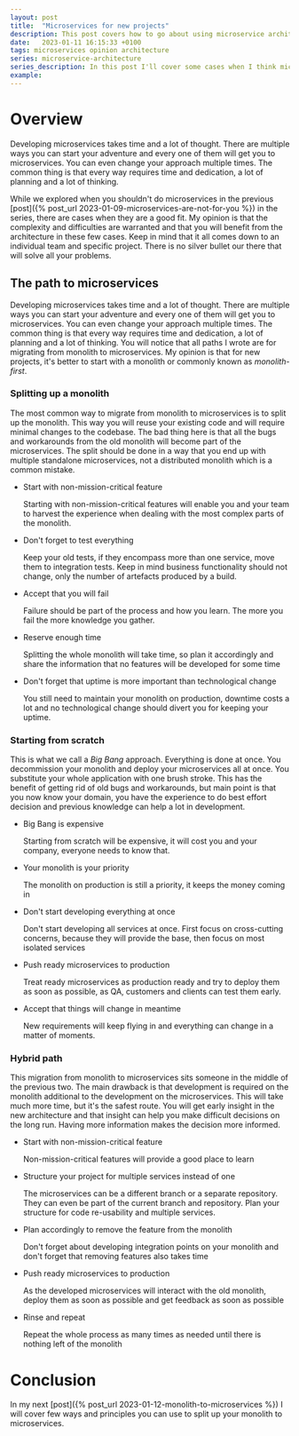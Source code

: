 ```yaml
---
layout: post
title:  "Microservices for new projects"
description: This post covers how to go about using microservice architecture for new projects.
date:   2023-01-11 16:15:33 +0100
tags: microservices opinion architecture
series: microservice-architecture
series_description: In this post I'll cover some cases when I think microservices are a good fit for a project...
example:
---
```


# Overview #

Developing microservices takes time and a lot of thought. There are multiple ways you can start your adventure and
every one of them will get you to microservices. You can even
change your approach multiple times. The common thing is that every way requires time and dedication, a lot of planning and a lot of thinking.

While we explored when you shouldn't do microservices in the previous [post]({% post_url 2023-01-09-microservices-are-not-for-you %}) in the series, there are cases when they are a
good fit. My opinion is that the complexity and difficulties are warranted and that you will benefit from the architecture in these few cases. Keep in mind that it all comes down
to an individual team and specific project. There is no silver bullet our there that will solve all your problems.

## The path to microservices ##

Developing microservices takes time and a lot of thought. There are multiple ways you can start your adventure and every one of them will get you to microservices. You can even
change your approach multiple times. The common thing is that every way requires time and dedication, a lot of planning and a lot of thinking. You will notice that all paths I
wrote are for migrating from monolith to microservices. My opinion is that for new projects, it's better to start with a monolith or commonly known as _monolith-first_.

### Splitting up a monolith ###

The most common way to migrate from monolith to microservices is to split up the monolith. This way you will reuse your existing code and will require minimal changes to the
codebase. The bad thing here is that all the bugs and workarounds from the old monolith will become part of the microservices. The split should be done in a way that you end up
with multiple standalone microservices, not a distributed monolith which is a common mistake.

* Start with non-mission-critical feature

  Starting with non-mission-critical features will enable you and your team to harvest the experience when dealing with the most complex parts of the monolith.

* Don't forget to test everything

  Keep your old tests, if they encompass more than one service, move them to integration tests. Keep in mind business functionality should not change, only the number of artefacts
  produced by a build.

* Accept that you will fail

  Failure should be part of the process and how you learn. The more you fail the more knowledge you gather.

* Reserve enough time

  Splitting the whole monolith will take time, so plan it accordingly and share the information that no features will be developed for some time

* Don't forget that uptime is more important than technological change

  You still need to maintain your monolith on production, downtime costs a lot and no technological change should divert you for keeping your uptime.

### Starting from scratch ###

This is what we call a _Big Bang_ approach. Everything is done at once. You decommission your monolith and deploy your microservices all at once. You substitute your whole
application with one brush stroke. This has the benefit of getting rid of old bugs and workarounds, but main point is that you now know your domain, you have the experience to do
best effort decision and previous knowledge can help a lot in development.

* Big Bang is expensive

  Starting from scratch will be expensive, it will cost you and your company, everyone needs to know that.

* Your monolith is your priority

  The monolith on production is still a priority, it keeps the money coming in

* Don't start developing everything at once

  Don't start developing all services at once. First focus on cross-cutting concerns, because they will provide the base, then focus on most isolated services

* Push ready microservices to production

  Treat ready microservices as production ready and try to deploy them as soon as possible, as QA, customers and clients can test them early.

* Accept that things will change in meantime

  New requirements will keep flying in and everything can change in a matter of moments.

### Hybrid path ### 

This migration from monolith to microservices sits someone in the middle of the previous two. The main drawback is that development is required on the monolith additional to the
development on the microservices. This will take much more time, but it's the safest route. You will get early insight in the new architecture and that insight can help you make
difficult decisions on the long run. Having more information makes the decision more informed.

* Start with non-mission-critical feature

  Non-mission-critical features will provide a good place to learn

* Structure your project for multiple services instead of one

  The microservices can be a different branch or a separate repository. They can even be part of the current branch and repository. Plan your structure for code re-usability and
  multiple services.

* Plan accordingly to remove the feature from the monolith

  Don't forget about developing integration points on your monolith and don't forget that removing features also takes time

* Push ready microservices to production

  As the developed microservices will interact with the old monolith, deploy them as soon as possible and get feedback as soon as possible

* Rinse and repeat

  Repeat the whole process as many times as needed until there is nothing left of the monolith

# Conclusion #

In my next [post]({% post_url 2023-01-12-monolith-to-microservices %}) I will cover few ways and principles you can use to split up your monolith to microservices.

